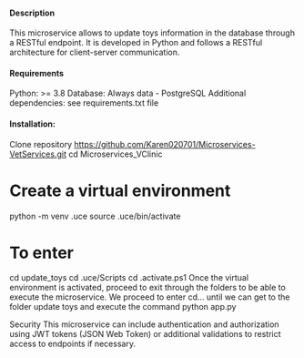 #### Description
This microservice allows to update toys information in the database through a RESTful endpoint. It is developed in Python and follows a RESTful architecture for client-server communication.

#### Requirements 
Python: >= 3.8
Database: Always data - PostgreSQL
Additional dependencies: see requirements.txt file

#### Installation:


Clone repository
https://github.com/Karen020701/Microservices-VetServices.git
cd Microservices_VClinic


# Create a virtual environment

python -m venv .uce
source .uce/bin/activate 

# To enter 

cd update_toys
cd .uce/Scripts 
cd .activate.ps1 
Once the virtual environment is activated, proceed to exit through the folders to be able to execute the microservice.
We proceed to enter cd... until we can get to the folder update toys and execute the command python app.py

Security
This microservice can include authentication and authorization using JWT tokens (JSON Web Token) or additional validations to restrict access to endpoints if necessary.